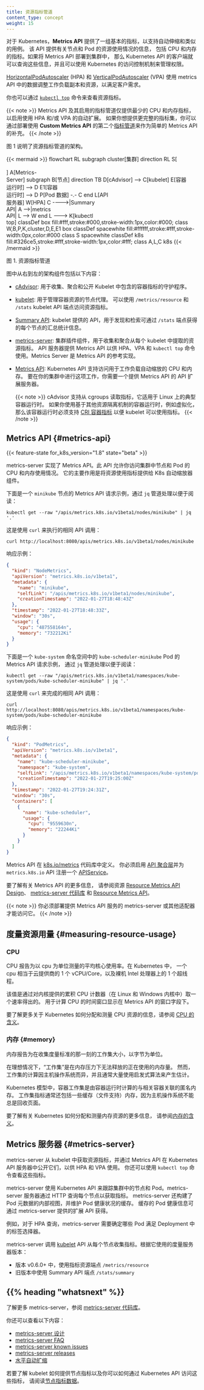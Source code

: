 ```yaml
---
title: 资源指标管道
content_type: concept
weight: 15
---
```




对于 Kubernetes，**Metrics API** 提供了一组基本的指标，以支持自动伸缩和类似的用例。
该 API 提供有关节点和 Pod 的资源使用情况的信息，
包括 CPU 和内存的指标。如果将 Metrics API 部署到集群中，
那么 Kubernetes API 的客户端就可以查询这些信息，并且可以使用 Kubernetes 的访问控制机制来管理权限。

[HorizontalPodAutoscaler](/zh-cn/docs/tasks/run-application/horizontal-pod-autoscale/) (HPA) 和
[VerticalPodAutoscaler](https://github.com/kubernetes/autoscaler/tree/master/vertical-pod-autoscaler#readme) (VPA)
使用 metrics API 中的数据调整工作负载副本和资源，以满足客户需求。

你也可以通过 [`kubectl top`](/docs/reference/generated/kubectl/kubectl-commands#top) 命令来查看资源指标。

{{< note >}}
Metrics API 及其启用的指标管道仅提供最少的 CPU 和内存指标，以启用使用 HPA 和/或 VPA 的自动扩展。
如果你想提供更完整的指标集，你可以通过部署使用 **Custom Metrics API**
的第二个[指标管道](/zh-cn/docs/tasks/debug/debug-cluster/resource-usage-monitoring/#full-metrics-pipeline)来作为简单的
Metrics API 的补充。
{{< /note >}}

图 1 说明了资源指标管道的架构。

{{< mermaid >}}
flowchart RL
subgraph cluster[集群]
direction RL
S[ <br><br> ]
A[Metrics-<br>Server]
subgraph B[节点]
direction TB
D[cAdvisor] --> C[kubelet]
E[容器<br>运行时] --> D
E1[容器<br>运行时] --> D
P[Pod 数据] -.- C
end
L[API<br>服务器]
W[HPA]
C ---->|Summary<br>API| A -->|metrics<br>API| L --> W
end
L ---> K[kubectl<br>top]
classDef box fill:#fff,stroke:#000,stroke-width:1px,color:#000;
class W,B,P,K,cluster,D,E,E1 box
classDef spacewhite fill:#ffffff,stroke:#fff,stroke-width:0px,color:#000
class S spacewhite
classDef k8s fill:#326ce5,stroke:#fff,stroke-width:1px,color:#fff;
class A,L,C k8s
{{< /mermaid >}}

图 1. 资源指标管道

图中从右到左的架构组件包括以下内容：

* [cAdvisor](https://github.com/google/cadvisor): 用于收集、聚合和公开 Kubelet 中包含的容器指标的守护程序。
* [kubelet](/zh-cn/docs/concepts/overview/components/#kubelet): 用于管理容器资源的节点代理。
  可以使用 `/metrics/resource` 和 `/stats` kubelet API 端点访问资源指标。
* [Summary API](#summary-api-source): kubelet 提供的 API，用于发现和检索可通过 `/stats` 端点获得的每个节点的汇总统计信息。
* [metrics-server](#metrics-server): 集群插件组件，用于收集和聚合从每个 kubelet 中提取的资源指标。
  API 服务器提供 Metrics API 以供 HPA、VPA 和 `kubectl top` 命令使用。Metrics Server 是 Metrics API 的参考实现。
* [Metrics API](#metrics-api): Kubernetes API 支持访问用于工作负载自动缩放的 CPU 和内存。
  要在你的集群中进行这项工作，你需要一个提供 Metrics API 的 API 扩展服务器。

  {{< note >}}
  cAdvisor 支持从 cgroups 读取指标，它适用于 Linux 上的典型容器运行时。
  如果你使用基于其他资源隔离机制的容器运行时，例如虚拟化，那么该容器运行时必须支持
  [CRI 容器指标](https://github.com/kubernetes/community/blob/master/contributors/devel/sig-node/cri-container-stats.md)
  以便 kubelet 可以使用指标。
  {{< /note >}}


## Metrics API   {#metrics-api}

{{< feature-state for_k8s_version="1.8" state="beta" >}}

metrics-server 实现了 Metrics API。此 API 允许你访问集群中节点和 Pod 的 CPU 和内存使用情况。
它的主要作用是将资源使用指标提供给 K8s 自动缩放器组件。

下面是一个 `minikube` 节点的 Metrics API 请求示例，通过 `jq` 管道处理以便于阅读：

```shell
kubectl get --raw "/apis/metrics.k8s.io/v1beta1/nodes/minikube" | jq '.'
```

这是使用 `curl` 来执行的相同 API 调用：

```shell
curl http://localhost:8080/apis/metrics.k8s.io/v1beta1/nodes/minikube
```

响应示例：

```json
{
  "kind": "NodeMetrics",
  "apiVersion": "metrics.k8s.io/v1beta1",
  "metadata": {
    "name": "minikube",
    "selfLink": "/apis/metrics.k8s.io/v1beta1/nodes/minikube",
    "creationTimestamp": "2022-01-27T18:48:43Z"
  },
  "timestamp": "2022-01-27T18:48:33Z",
  "window": "30s",
  "usage": {
    "cpu": "487558164n",
    "memory": "732212Ki"
  }
}
```

下面是一个 `kube-system` 命名空间中的 `kube-scheduler-minikube` Pod 的 Metrics API 请求示例，
通过 `jq` 管道处理以便于阅读：

```shell
kubectl get --raw "/apis/metrics.k8s.io/v1beta1/namespaces/kube-system/pods/kube-scheduler-minikube" | jq '.'
```

这是使用 `curl` 来完成的相同 API 调用：

```shell
curl http://localhost:8080/apis/metrics.k8s.io/v1beta1/namespaces/kube-system/pods/kube-scheduler-minikube
```

响应示例：

```json
{
  "kind": "PodMetrics",
  "apiVersion": "metrics.k8s.io/v1beta1",
  "metadata": {
    "name": "kube-scheduler-minikube",
    "namespace": "kube-system",
    "selfLink": "/apis/metrics.k8s.io/v1beta1/namespaces/kube-system/pods/kube-scheduler-minikube",
    "creationTimestamp": "2022-01-27T19:25:00Z"
  },
  "timestamp": "2022-01-27T19:24:31Z",
  "window": "30s",
  "containers": [
    {
      "name": "kube-scheduler",
      "usage": {
        "cpu": "9559630n",
        "memory": "22244Ki"
      }
    }
  ]
}
```

Metrics API 在 [k8s.io/metrics](https://github.com/kubernetes/metrics) 代码库中定义。
你必须启用 [API 聚合层](/zh-cn/docs/tasks/extend-kubernetes/configure-aggregation-layer/)并为 
`metrics.k8s.io` API 注册一个 [APIService](/zh-cn/docs/reference/kubernetes-api/cluster-resources/api-service-v1/)。

要了解有关 Metrics API 的更多信息，
请参阅资源 [Resource Metrics API Design](https://git.k8s.io/design-proposals-archive/instrumentation/resource-metrics-api.md)、
[metrics-server 代码库](https://github.com/kubernetes-sigs/metrics-server) 和
[Resource Metrics API](https://github.com/kubernetes/metrics#resource-metrics-api)。

{{< note >}}
你必须部署提供 Metrics API 服务的 metrics-server 或其他适配器才能访问它。
{{< /note >}}

## 度量资源用量   {#measuring-resource-usage}

### CPU

CPU 报告为以 cpu 为单位测量的平均核心使用率。在 Kubernetes 中，
一个 cpu 相当于云提供商的 1 个 vCPU/Core，以及裸机 Intel 处理器上的 1 个超线程。

该值是通过对内核提供的累积 CPU 计数器（在 Linux 和 Windows 内核中）取一个速率得出的。
用于计算 CPU 的时间窗口显示在 Metrics API 的窗口字段下。

要了解更多关于 Kubernetes 如何分配和测量 CPU 资源的信息，请参阅
[CPU 的含义](/zh-cn/docs/concepts/configuration/manage-resources-containers/#meaning-of-cpu)。

### 内存  {#memory}

内存报告为在收集度量标准的那一刻的工作集大小，以字节为单位。

在理想情况下，“工作集”是在内存压力下无法释放的正在使用的内存量。
然而，工作集的计算因主机操作系统而异，并且通常大量使用启发式算法来产生估计。

Kubernetes 模型中，容器工作集是由容器运行时计算的与相关容器关联的匿名内存。
工作集指标通常还包括一些缓存（文件支持）内存，因为主机操作系统不能总是回收页面。

要了解有关 Kubernetes 如何分配和测量内存资源的更多信息，
请参阅[内存的含义](/zh-cn/docs/concepts/configuration/manage-resources-containers/#meaning-of-memory)。

## Metrics 服务器    {#metrics-server}

metrics-server 从 kubelet 中获取资源指标，并通过 Metrics API 在 Kubernetes API 服务器中公开它们，以供 HPA 和 VPA 使用。
你还可以使用 `kubectl top` 命令查看这些指标。

metrics-server 使用 Kubernetes API 来跟踪集群中的节点和 Pod。metrics-server 服务器通过 HTTP 查询每个节点以获取指标。
metrics-server 还构建了 Pod 元数据的内部视图，并维护 Pod 健康状况的缓存。
缓存的 Pod 健康信息可通过 metrics-server 提供的扩展 API 获得。

例如，对于 HPA 查询，metrics-server 需要确定哪些 Pod 满足 Deployment 中的标签选择器。

metrics-server 调用 [kubelet](/zh-cn/docs/reference/command-line-tools-reference/kubelet/) API
从每个节点收集指标。根据它使用的度量服务器版本：

* 版本 v0.6.0+ 中，使用指标资源端点 `/metrics/resource`
* 旧版本中使用 Summary  API 端点 `/stats/summary`

## {{% heading "whatsnext" %}}

了解更多 metrics-server，参阅 [metrics-server 代码库](https://github.com/kubernetes-sigs/metrics-server)。

你还可以查看以下内容：

* [metrics-server 设计](https://git.k8s.io/design-proposals-archive/instrumentation/metrics-server.md)
* [metrics-server FAQ](https://github.com/kubernetes-sigs/metrics-server/blob/master/FAQ.md)
* [metrics-server known issues](https://github.com/kubernetes-sigs/metrics-server/blob/master/KNOWN_ISSUES.md)
* [metrics-server releases](https://github.com/kubernetes-sigs/metrics-server/releases)
* [水平自动扩缩](/zh-cn/docs/tasks/run-application/horizontal-pod-autoscale/)

若要了解 kubelet 如何提供节点指标以及你可以如何通过 Kubernetes API 访问这些指标，
请阅读[节点指标数据](/zh-cn/docs/reference/instrumentation/node-metrics)。
